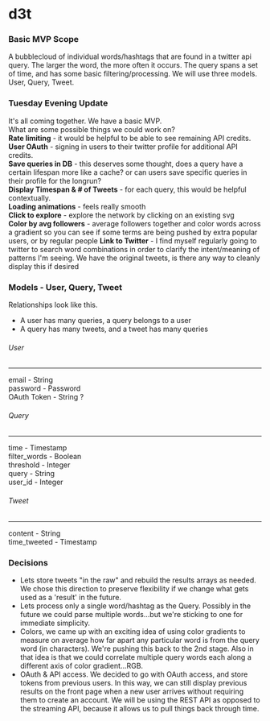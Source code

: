 # d3t

### Basic MVP Scope
A bubblecloud of individual words/hashtags that are found in a twitter api query. The larger the word, the more often it occurs. The query spans a set of time, and has some basic filtering/processing. We will use three models. User, Query, Tweet. 

### Tuesday Evening Update
It's all coming together. We have a basic MVP.  
What are some possible things we could work on?  
**Rate limiting** - it would be helpful to be able to see remaining API credits.  
**User OAuth** - signing in users to their twitter profile for additional API credits.  
**Save queries in DB** - this deserves some thought, does a query have a certain lifespan more  like a cache? or can users save specific queries in their profile for the longrun?  
**Display Timespan & # of Tweets** - for each query, this would be helpful contextually.  
**Loading animations** - feels really smooth  
**Click to explore** - explore the network by clicking on an existing svg  
**Color by avg followers** - average followers together and color words across a gradient so you can see if some terms are being pushed by extra popular users, or by regular people
**Link to Twitter** - I find myself regularly going to twitter to search word combinations in order to clarify the intent/meaning of patterns I'm seeing. We have the original tweets, is there any way to cleanly display this if desired  


### Models - User, Query, Tweet 
Relationships look like this.
* A user has many queries, a query belongs to a user
* A query has many tweets, and a tweet has many queries

###### User
---
email - String  
password - Password  
OAuth Token - String ?  

###### Query
---
time - Timestamp  
filter_words - Boolean  
threshold - Integer  
query - String  
user_id - Integer  

###### Tweet
---
content - String  
time_tweeted - Timestamp  

### Decisions
* Lets store tweets "in the raw" and rebuild the results arrays as needed. We chose this direction to preserve flexibility if we change what gets used as a 'result' in the future.
* Lets process only a single word/hashtag as the Query. Possibly in the future we could parse multiple words...but we're sticking to one for immediate simplicity.
* Colors, we came up with an exciting idea of using color gradients to measure on average how far apart any particular word is from the query word (in characters). We're pushing this back to the 2nd stage. Also in that idea is that we could correlate multiple query words each along a different axis of color gradient...RGB.  
* OAuth & API access. We decided to go with OAuth access, and store tokens from previous users. In this way, we can still display previous results on the front page when a new user arrives without requiring them to create an account. We will be using the REST API as opposed to the streaming API, because it allows us to pull things back through time.
